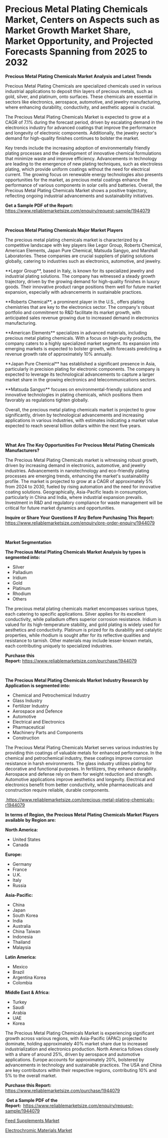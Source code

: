<p><h1>Precious Metal Plating Chemicals Market, Centers on Aspects such as Market Growth Market Share, Market Opportunity, and Projected Forecasts Spanning from 2025 to 2032</h1></p><p><strong>Precious Metal Plating Chemicals Market Analysis and Latest Trends</strong></p>
<p><p>Precious Metal Plating Chemicals are specialized chemicals used in various industrial applications to deposit thin layers of precious metals, such as gold, silver, and platinum, onto surfaces. These chemicals are essential in sectors like electronics, aerospace, automotive, and jewelry manufacturing, where enhancing durability, conductivity, and aesthetic appeal is crucial. </p><p>The Precious Metal Plating Chemicals Market is expected to grow at a CAGR of 7.1% during the forecast period, driven by escalating demand in the electronics industry for advanced coatings that improve the performance and longevity of electronic components. Additionally, the jewelry sector's demand for high-quality finishes continues to bolster the market. </p><p>Key trends include the increasing adoption of environmentally friendly plating processes and the development of innovative chemical formulations that minimize waste and improve efficiency. Advancements in technology are leading to the emergence of new plating techniques, such as electroless plating, which provide uniform coatings without the need for electrical current. The growing focus on renewable energy technologies also presents opportunities for the market, as precious metal coatings enhance the performance of various components in solar cells and batteries. Overall, the Precious Metal Plating Chemicals Market shows a positive trajectory, reflecting ongoing industrial advancements and sustainability initiatives.</p></p>
<p><strong>Get a Sample PDF of the Report:&nbsp;</strong> <a href="https://www.reliablemarketsize.com/enquiry/request-sample/1944079?utm_campaign=1889&utm_medium=2&utm_source=Github&utm_content=ia&utm_term=02042025&utm_id=precious-metal-plating-chemicals">https://www.reliablemarketsize.com/enquiry/request-sample/1944079</a></p>
<p>&nbsp;</p>
<p><strong>Precious Metal Plating Chemicals Major Market Players</strong></p>
<p><p>The precious metal plating chemicals market is characterized by a competitive landscape with key players like Legor Group, Roberts Chemical, American Elements, Japan Pure Chemical, Matsuda Sangyo, and Marshall Laboratories. These companies are crucial suppliers of plating solutions globally, catering to industries such as electronics, automotive, and jewelry.</p><p>**Legor Group**, based in Italy, is known for its specialized jewelry and industrial plating solutions. The company has witnessed a steady growth trajectory, driven by the growing demand for high-quality finishes in luxury goods. Their innovative product range positions them well for future market expansion, especially with advancements in sustainable practices.</p><p>**Roberts Chemical**, a prominent player in the U.S., offers plating chemistries that are key to the electronics sector. The company's robust portfolio and commitment to R&D facilitate its market growth, with anticipated sales revenue growing due to increased demand in electronics manufacturing.</p><p>**American Elements** specializes in advanced materials, including precious metal plating chemicals. With a focus on high-purity products, the company caters to a highly specialized market segment. Its expansion into emerging markets is expected to bolster growth, with forecasts predicting a revenue growth rate of approximately 10% annually.</p><p>**Japan Pure Chemical** has established a significant presence in Asia, particularly in precision plating for electronic components. The company is expected to leverage its technological advancements to capture a larger market share in the growing electronics and telecommunications sectors.</p><p>**Matsuda Sangyo** focuses on environmental-friendly solutions and innovative technologies in plating chemicals, which positions them favorably as regulations tighten globally.</p><p>Overall, the precious metal plating chemicals market is projected to grow significantly, driven by technological advancements and increasing applications in various industries, with estimates indicating a market value expected to reach several billion dollars within the next five years.</p></p>
<p>&nbsp;</p>
<p><strong>What Are The Key Opportunities For Precious Metal Plating Chemicals Manufacturers?</strong></p>
<p><p>The Precious Metal Plating Chemicals market is witnessing robust growth, driven by increasing demand in electronics, automotive, and jewelry industries. Advancements in nanotechnology and eco-friendly plating processes are emerging trends, enhancing the market's sustainability profile. The market is projected to grow at a CAGR of approximately 5% from 2024 to 2030, fueled by rising automation and the need for innovative coating solutions. Geographically, Asia-Pacific leads in consumption, particularly in China and India, where industrial expansion prevails. Investment in R&D and regulatory compliance for waste management will be critical for future market dynamics and opportunities.</p></p>
<p><strong>Inquire or Share Your Questions If Any Before Purchasing This Report:</strong> <a href="https://www.reliablemarketsize.com/enquiry/pre-order-enquiry/1944079?utm_campaign=1889&utm_medium=2&utm_source=Github&utm_content=ia&utm_term=02042025&utm_id=precious-metal-plating-chemicals">https://www.reliablemarketsize.com/enquiry/pre-order-enquiry/1944079</a></p>
<p>&nbsp;</p>
<p><strong>Market Segmentation</strong></p>
<p><strong>The Precious Metal Plating Chemicals Market Analysis by types is segmented into:</strong></p>
<p><ul><li>Silver</li><li>Palladium</li><li>Iridium</li><li>Gold</li><li>Platinum</li><li>Rhodium</li><li>Others</li></ul></p>
<p><p>The precious metal plating chemicals market encompasses various types, each catering to specific applications. Silver applies for its excellent conductivity, while palladium offers superior corrosion resistance. Iridium is valued for its high-temperature stability, and gold plating is widely used for aesthetics and conductivity. Platinum is prized for its durability and catalytic properties, while rhodium is sought after for its reflective qualities and resistance to tarnish. Other materials may include lesser-known metals, each contributing uniquely to specialized industries.</p></p>
<p><strong>Purchase this Report:&nbsp;</strong><a href="https://www.reliablemarketsize.com/purchase/1944079?utm_campaign=1889&utm_medium=2&utm_source=Github&utm_content=ia&utm_term=02042025&utm_id=precious-metal-plating-chemicals">https://www.reliablemarketsize.com/purchase/1944079</a></p>
<p>&nbsp;</p>
<p><strong>The Precious Metal Plating Chemicals Market Industry Research by Application is segmented into:</strong></p>
<p><ul><li>Chemical and Petrochemical Industry</li><li>Glass Industry</li><li>Fertilizer Industry</li><li>Aerospace and Defence</li><li>Automotive</li><li>Electrical and Electronics</li><li>Pharmaceutical</li><li>Machinery Parts and Components</li><li>Construction</li></ul></p>
<p><p>The Precious Metal Plating Chemicals Market serves various industries by providing thin coatings of valuable metals for enhanced performance. In the chemical and petrochemical industry, these coatings improve corrosion resistance in harsh environments. The glass industry utilizes plating for decorative and functional purposes. In fertilizers, they enhance durability. Aerospace and defense rely on them for weight reduction and strength. Automotive applications improve aesthetics and longevity. Electrical and electronics benefit from better conductivity, while pharmaceuticals and construction require reliable, durable components.</p></p>
<p><a href="https://www.reliablemarketsize.com/precious-metal-plating-chemicals-r1944079?utm_campaign=1889&utm_medium=2&utm_source=Github&utm_content=ia&utm_term=02042025&utm_id=precious-metal-plating-chemicals">&nbsp;https://www.reliablemarketsize.com/precious-metal-plating-chemicals-r1944079</a></p>
<p><strong>In terms of Region, the Precious Metal Plating Chemicals Market Players available by Region are:</strong></p>
<p>
    <p> <strong> North America: </strong>
        <ul>
            <li>United States</li>
            <li>Canada</li>
        </ul>
        </p> 
    <p> <strong> Europe: </strong>
        <ul>
            <li>Germany</li>
            <li>France</li>
            <li>U.K.</li>
            <li>Italy</li>
            <li>Russia</li>
        </ul>
        </p> 
    <p> <strong> Asia-Pacific: </strong>
        <ul>
            <li>China</li>
            <li>Japan</li>
            <li>South Korea</li>
            <li>India</li>
            <li>Australia</li>
            <li>China Taiwan</li>
            <li>Indonesia</li>
            <li>Thailand</li>
            <li>Malaysia</li>
        </ul>
        </p> 
    <p> <strong> Latin America: </strong>
        <ul>
            <li>Mexico</li>
            <li>Brazil</li>
            <li>Argentina Korea</li>
            <li>Colombia</li>
        </ul>
        </p> 
    <p> <strong> Middle East & Africa: </strong>
        <ul>
            <li>Turkey</li>
            <li>Saudi</li>
            <li>Arabia</li>
            <li>UAE</li>
            <li>Korea</li>
        </ul>
    </p>
    </p>
<p><p>The Precious Metal Plating Chemicals Market is experiencing significant growth across various regions, with Asia-Pacific (APAC) projected to dominate, holding approximately 40% market share due to increased industrialization and electronics production. North America follows closely with a share of around 25%, driven by aerospace and automotive applications. Europe accounts for approximately 20%, bolstered by advancements in technology and sustainable practices. The USA and China are key contributors within their respective regions, contributing 10% and 5% to the overall market.</p></p>
<p><strong>Purchase this Report: </strong><a href="https://www.reliablemarketsize.com/purchase/1944079?utm_campaign=1889&utm_medium=2&utm_source=Github&utm_content=ia&utm_term=02042025&utm_id=precious-metal-plating-chemicals">https://www.reliablemarketsize.com/purchase/1944079</a></p>
<p>&nbsp;<strong>Get a Sample PDF of the Report:&nbsp;&nbsp;</strong><a href="https://www.reliablemarketsize.com/enquiry/request-sample/1944079?utm_campaign=1889&utm_medium=2&utm_source=Github&utm_content=ia&utm_term=02042025&utm_id=precious-metal-plating-chemicals">https://www.reliablemarketsize.com/enquiry/request-sample/1944079</a></p>
<p><strong></strong></p>
<p><p><a href="https://github.com/prosalinda88/Market-Research-Report-List-7/blob/main/feed-supplements-market.md?utm_campaign=1889&utm_medium=2&utm_source=Github&utm_content=ia&utm_term=02042025&utm_id=precious-metal-plating-chemicals">Feed Supplements Market</a></p><p><a href="https://github.com/BrandonBrown3773/Market-Research-Report-List-1/blob/main/electrochromic-materials-market.md?utm_campaign=1889&utm_medium=2&utm_source=Github&utm_content=ia&utm_term=02042025&utm_id=precious-metal-plating-chemicals">Electrochromic Materials Market</a></p></p>